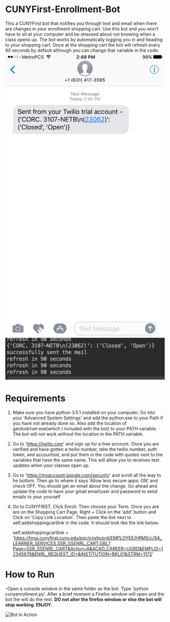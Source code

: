 # CUNYFirst-Enrollment-Bot
This a CUNYFirst bot that notifies you through text and email when there are changes in your enrollment shopping cart. Use this bot and you won't have to sit at your computer and be stressed about not knowing when a class opens up. The bot works by automatically logging you in and heading to your shopping cart. Once at the shopping cart the bot will refresh every 60 seconds by default although you can change that variable in the code.
![CUNYFIRST TEXT UPDATE](https://github.com/Maxthecoder1/CUNYFirst-Enrollment-Bot/blob/master/TextUpdate.PNG?raw=true "CUNYFIRST TEXT UPDATE")
![CUNYFIRST Course Closed to Open](https://github.com/Maxthecoder1/CUNYFirst-Enrollment-Bot/blob/master/Course_closed_to_open.png?raw=true "CUNYFIRST Course Closed to Open")

# Requirements
1. Make sure you have python 3.5.1 installed on your computer. Go into your 'Advanced System Settings' and add the python.exe to your Path if you have not already done so. Also add the location of geckodriver.exe(which I included with the bot) to your PATH variable. The bot will not work without the location in the PATH variable.

2. Go to 'https://twilio.com' and sign up for a free account. Once you are verified and have gotten a twilio number, take the twilio number, auth token, and accountsid, and put them in the code with quotes next to the variables that have the same name. This will allow you to receives text updates when your classes open up.

3. Go to 'https://myaccount.google.com/security' and scroll all the way to he bottom. Then go to where it says 'Allow less secure apps: ON' and check OFF. You should get an email about the change. Go ahead and update the code to have your gmail email/user and password to send emails to your yourself

4. Go to CUNYFIRST, Click Enroll. Then choose your Term. Once you are are on the Shopping Cart Page, Right + Click on the 'add' button and Click on 'Copy Link Location'.  Then paste the link next to self.addshoppingcartlink in the code. It should look like the link below:

    self.addshoppingcartlink = 'https://hrsa.cunyfirst.cuny.edu/psc/cnyhcprd/EMPLOYEE/HRMS/c/SA_LEARNER_SERVICES.SSR_SSENRL_CART.GBL?Page=SSR_SSENRL_CART&Action=A&ACAD_CAREER=UGRD&EMPLID=12345678&ENRL_REQUEST_ID=&INSTITUTION=BKL01&STRM=1172'
    
# How to Run
-Open a console window in the same folder as the bot. Type 'python cunyenrollment.py'. After a brief moment a Firefox window will open and the bot the will do the rest. **DO not alter the firefox window or else the bot will stop working. ENJOY.**

![Bot in Action](https://github.com/Maxthecoder1/CUNYFirst-Enrollment-Bot/blob/master/Screen%20Shot%202016-11-23%20at%2011.36.16%20AM.png=100x20?raw=true "CUNYFirst Enrollment Bot")
